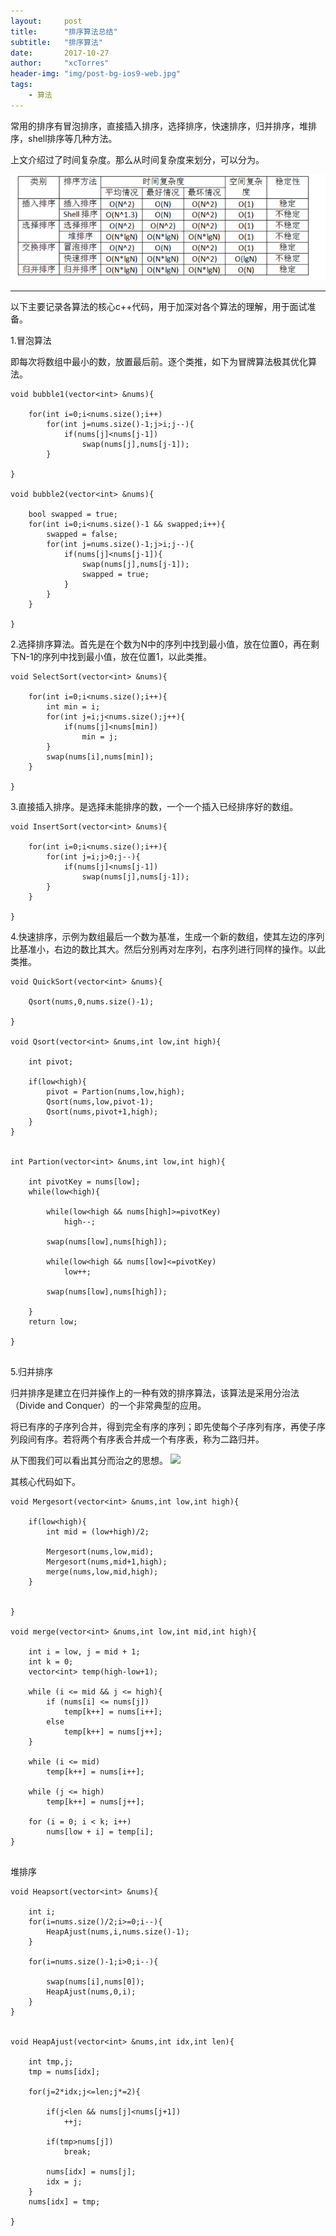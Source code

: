 ```yaml
---
layout:     post
title:      "排序算法总结"
subtitle:   "排序算法"
date:       2017-10-27 
author:     "xcTorres"
header-img: "img/post-bg-ios9-web.jpg"
tags:
    - 算法
---
```


常用的排序有冒泡排序，直接插入排序，选择排序，快速排序，归并排序，堆排序，shell排序等几种方法。

 上文介绍过了时间复杂度。那么从时间复杂度来划分，可以分为。

![](/img/in-post/post-sort.png)
 
 
***

以下主要记录各算法的核心c++代码，用于加深对各个算法的理解，用于面试准备。

1.冒泡算法

即每次将数组中最小的数，放置最后前。逐个类推，如下为冒牌算法极其优化算法。

```
void bubble1(vector<int> &nums){

    for(int i=0;i<nums.size();i++)
        for(int j=nums.size()-1;j>i;j--){
            if(nums[j]<nums[j-1])
                swap(nums[j],nums[j-1]);
        }

}

void bubble2(vector<int> &nums){

    bool swapped = true;
    for(int i=0;i<nums.size()-1 && swapped;i++){
        swapped = false;
        for(int j=nums.size()-1;j>i;j--){
            if(nums[j]<nums[j-1]){
                swap(nums[j],nums[j-1]);
                swapped = true;
            }
        }
    }

}
```

2.选择排序算法。首先是在个数为N中的序列中找到最小值，放在位置0，再在剩下N-1的序列中找到最小值，放在位置1，以此类推。

```
void SelectSort(vector<int> &nums){

    for(int i=0;i<nums.size();i++){
        int min = i;
        for(int j=i;j<nums.size();j++){
            if(nums[j]<nums[min])
                min = j;
        }
        swap(nums[i],nums[min]);
    }

}

```

3.直接插入排序。是选择未能排序的数，一个一个插入已经排序好的数组。

```
void InsertSort(vector<int> &nums){

    for(int i=0;i<nums.size();i++){
        for(int j=i;j>0;j--){
            if(nums[j]<nums[j-1])
                swap(nums[j],nums[j-1]);
        }
    }

}
```

4.快速排序，示例为数组最后一个数为基准，生成一个新的数组，使其左边的序列比基准小，右边的数比其大。然后分别再对左序列，右序列进行同样的操作。以此类推。

```
void QuickSort(vector<int> &nums){

    Qsort(nums,0,nums.size()-1);

}

void Qsort(vector<int> &nums,int low,int high){

    int pivot;

    if(low<high){
        pivot = Partion(nums,low,high);
        Qsort(nums,low,pivot-1);
        Qsort(nums,pivot+1,high);
    }
}


int Partion(vector<int> &nums,int low,int high){

    int pivotKey = nums[low];
    while(low<high){

        while(low<high && nums[high]>=pivotKey)
            high--;

        swap(nums[low],nums[high]);

        while(low<high && nums[low]<=pivotKey)
            low++;

        swap(nums[low],nums[high]);

    }
    return low;

}


```

5.归并排序

归并排序是建立在归并操作上的一种有效的排序算法，该算法是采用分治法（Divide and Conquer）的一个非常典型的应用。

将已有序的子序列合并，得到完全有序的序列；即先使每个子序列有序，再使子序列段间有序。若将两个有序表合并成一个有序表，称为二路归并。

从下图我们可以看出其分而治之的思想。
![](http://images2015.cnblogs.com/blog/318837/201604/318837-20160422105330898-383478645.png)

其核心代码如下。

```
void Mergesort(vector<int> &nums,int low,int high){

    if(low<high){
        int mid = (low+high)/2;

        Mergesort(nums,low,mid);
        Mergesort(nums,mid+1,high);
        merge(nums,low,mid,high);
    }


}

void merge(vector<int> &nums,int low,int mid,int high){

    int i = low, j = mid + 1;
    int k = 0;
    vector<int> temp(high-low+1);

    while (i <= mid && j <= high){
        if (nums[i] <= nums[j])
            temp[k++] = nums[i++];
        else
            temp[k++] = nums[j++];
    }

    while (i <= mid)
        temp[k++] = nums[i++];

    while (j <= high)
        temp[k++] = nums[j++];

    for (i = 0; i < k; i++)
        nums[low + i] = temp[i];
}


```
堆排序

```
void Heapsort(vector<int> &nums){

    int i;
    for(i=nums.size()/2;i>=0;i--){
        HeapAjust(nums,i,nums.size()-1);
    }

    for(i=nums.size()-1;i>0;i--){

        swap(nums[i],nums[0]);
        HeapAjust(nums,0,i);
    }
}


void HeapAjust(vector<int> &nums,int idx,int len){

    int tmp,j;
    tmp = nums[idx];

    for(j=2*idx;j<=len;j*=2){

        if(j<len && nums[j]<nums[j+1])
            ++j;

        if(tmp>nums[j])
            break;

        nums[idx] = nums[j];
        idx = j;
    }
    nums[idx] = tmp;

}
```






